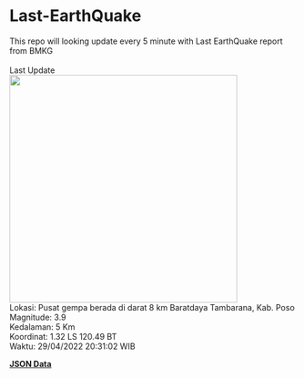 # Last-EarthQuake
This repo will looking update every 5 minute with Last EarthQuake report from BMKG
<br>
<br>
Last Update
<br>
<img src="https://ews.bmkg.go.id/TEWS/data/20220429203102.mmi.jpg" width="400"/>
<br>
Lokasi: Pusat gempa berada di darat 8 km Baratdaya Tambarana, Kab. Poso <br>
Magnitude: 3.9 <br>
Kedalaman: 5 Km <br>
Koordinat: 1.32 LS 120.49 BT <br>
Waktu: 29/04/2022 20:31:02 WIB <br>

<a href="./data/data.json">**JSON Data**</a>
